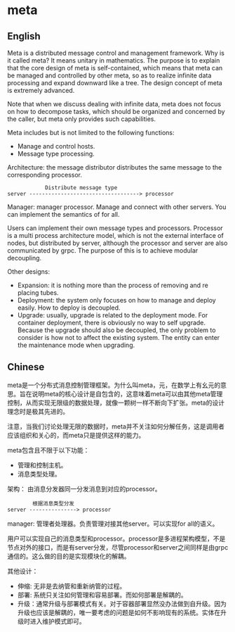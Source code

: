 # meta

## English

Meta is a distributed message control and management framework. Why is it called meta? It means unitary in mathematics. The purpose is to explain that the core design of meta is self-contained, which means that meta can be managed and controlled by other meta, so as to realize infinite data processing and expand downward like a tree. The design concept of meta is extremely advanced.

Note that when we discuss dealing with infinite data, meta does not focus on how to decompose tasks, which should be organized and concerned by the caller, but meta only provides such capabilities.

Meta includes but is not limited to the following functions:
* Manage and control hosts.
* Message type processing.

Architecture: the message distributor distributes the same message to the corresponding processor.
```
            Distribute message type
server -----------------------------------> processor
```

Manager: manager processor. Manage and connect with other servers. You can implement the semantics of for all.

Users can implement their own message types and processors. Processor is a multi process architecture model, which is not the external interface of nodes, but distributed by server, although the processor and server are also communicated by grpc. The purpose of this is to achieve modular decoupling.

Other designs:
* Expansion: it is nothing more than the process of removing and re placing tubes.
* Deployment: the system only focuses on how to manage and deploy easily. How to deploy is decoupled.
* Upgrade: usually, upgrade is related to the deployment mode. For container deployment, there is obviously no way to self upgrade. Because the upgrade should also be decoupled, the only problem to consider is how not to affect the existing system. The entity can enter the maintenance mode when upgrading.

## Chinese

meta是一个分布式消息控制管理框架。为什么叫meta，元，在数学上有幺元的意思。旨在说明meta的核心设计是自包含的，这意味着meta可以由其他meta管理控制，从而实现无限级的数据处理，就像一颗树一样不断向下扩张。meta的设计理念时是极其先进的。

注意，当我们讨论处理无限的数据时，meta并不关注如何分解任务，这是调用者应该组织和关心的，而meta只是提供这样的能力。

meta包含且不限于以下功能：
* 管理和控制主机。
* 消息类型处理。

架构： 由消息分发器同一分发消息到对应的processor。

```
        根据消息类型分发
server ---------------> processor
```

manager: 管理者处理器。负责管理对接其他server。可以实现for all的语义。

用户可以实现自己的消息类型和processor。processor是多进程架构模型，不是节点对外的接口，而是有server分发，尽管processor和server之间同样是由grpc通信的。这么做的目的是实现模块化的解耦。

其他设计：
* 伸缩: 无非是去纳管和重新纳管的过程。
* 部署: 系统只关注如何管理和容易部署。而如何部署是解耦的。
* 升级：通常升级与部署模式有关。对于容器部署显然没办法做到自升级。因为升级也应该是解耦的，唯一要考虑的问题是如何不影响现有的系统。实体在升级时进入维护模式即可。
